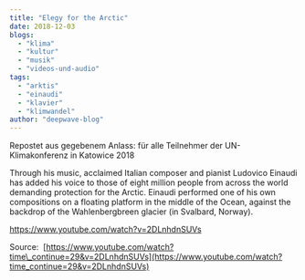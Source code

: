 ```yaml
---
title: "Elegy for the Arctic"
date: 2018-12-03
blogs: 
  - "klima"
  - "kultur"
  - "musik"
  - "videos-und-audio"
tags: 
  - "arktis"
  - "einaudi"
  - "klavier"
  - "klimwandel"
author: "deepwave-blog"
---
```


Repostet aus gegebenem Anlass: für alle Teilnehmer der UN-Klimakonferenz in Katowice 2018

Through his music, acclaimed Italian composer and pianist Ludovico Einaudi has added his voice to those of eight million people from across the world demanding protection for the Arctic. Einaudi performed one of his own compositions on a floating platform in the middle of the Ocean, against the backdrop of the Wahlenbergbreen glacier (in Svalbard, Norway).

https://www.youtube.com/watch?v=2DLnhdnSUVs

Source:  [https://www.youtube.com/watch?time\_continue=29&v=2DLnhdnSUVs](https://www.youtube.com/watch?time_continue=29&v=2DLnhdnSUVs)
